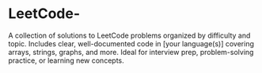 # LeetCode-
A collection of solutions to LeetCode problems organized by difficulty and topic. Includes clear, well-documented code in [your language(s)] covering arrays, strings, graphs, and more. Ideal for interview prep, problem-solving practice, or learning new concepts.
